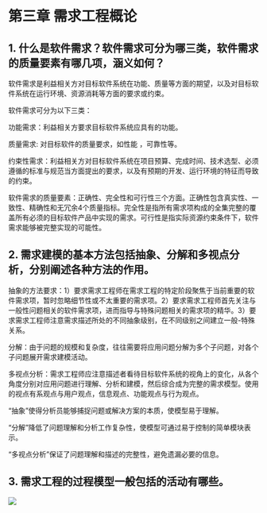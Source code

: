# 第三章 需求工程概论

## **1. 什么是软件需求？软件需求可分为哪三类，软件需求的质量要素有哪几项，涵义如何？**

软件需求是利益相关方对目标软件系统在功能、质量等方面的期望，以及对目标软件系统在运行环境、资源消耗等方面的要求或约束。

软件需求可分为以下三类：

功能需求：利益相关方要求目标软件系统应具有的功能。

质量需求: 对目标软件的质量要求，如性能 ，可靠性等。

约束性需求：利益相关方对目标软件系统在项目预算、完成时间、技术选型、必须遵循的标准与规范当方面提出的要求，以及有预期的开发、运行环境的特征而导致的约束。

软件需求的质量要素：正确性、完全性和可行性三个方面。正确性包含真实性、一致性、精确性和无冗余4个质量指标。完全性是指所有需求项构成的全集完整的覆盖所有必须的目标软件产品中实现的需求。可行性是指实际资源约束条件下，软件需求能够被完整实现的可能性。



## **2. 需求建模的基本方法包括抽象、分解和多视点分析，分别阐述各种方法的作用。**

抽象的方法要求：1）要求需求工程师在需求工程的特定阶段聚焦于当前重要的软件需求项，暂时忽略细节性或不太重要的需求项。2）要求需求工程师首先关注与一般性问题相关的软件需求项，进而指导与特殊问题相关的需求项的精华。3）要求需求工程师注意需求描述所处的不同抽象级别，在不同级别之间建立一般-特殊关系。

分解：由于问题的规模和复杂度，往往需要将应用问题分解为多个子问题，对各个子问题展开需求建模活动。

多视点分析：需求工程师应注意描述者看待目标软件系统的视角上的变化，从各个角度分别对应用问题进行理解、分析和建模，然后综合成为完整的需求模型。使用的视点有系观点与用户观点，信息观点、功能观点与行为观点。

“抽象”使得分析员能够捕捉问题或解决方案的本质，使模型易于理解。

“分解”降低了问题理解和分析工作复杂性，使模型可通过易于控制的简单模块表示。

“多视点分析”保证了问题理解和描述的完整性，避免遗漏必要的信息。



## **3. 需求工程的过程模型一般包括的活动有哪些。**

![](https://cdn.jsdelivr.net/gh/hongxiaCoder/Pictures@master/20230902201155.png)


